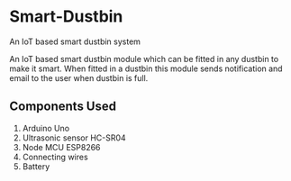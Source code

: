 # Smart-Dustbin
An IoT based smart dustbin system

An IoT based smart dustbin module which can be fitted in any dustbin to make it smart. When fitted in a dustbin this module sends notification and email to the user when dustbin is full.

## Components Used
1. Arduino Uno
2. Ultrasonic sensor HC-SR04
3. Node MCU ESP8266             
4.	Connecting wires
5.	Battery
